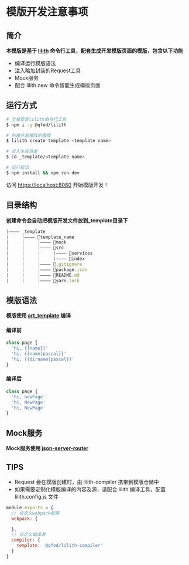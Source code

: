 # 模版开发注意事项

## 简介
**本模版是基于 [lilith](https://github.com/qfed/lilith) 命令行工具，配套生成开发模版页面的模版，包含以下功能**
  * 编译运行模版语法
  * 注入略加封装的Request工具
  * Mock服务
  * 配合 lilith new 命令智能生成模版页面

## 运行方式
```bash
# 全局安装lilith命令行工具
$ npm i -g @qfed/lilith 

# 创建开发模版的模版
$ lilith create template <template name> 

# 进入生成目录
$ cd _template/<template name>

# 运行启动
$ npm install && npm run dev
```

访问 [https://localhost:8080](https://localhost:8080) 开始模版开发！

## 目录结构
**创建命令会自动把模版开发文件放到_template目录下**
```javascript
|———— _template
|     |———— template_name
|     |     |———— mock
|     |     |———— src
|     |     |     |———— services
|     |     |     |———— index
|     |     |———— .gitignore
|     |     |———— package.json
|     |     |———— README.md
|     |     |———— yarn.lock
```

## 模版语法
**模版使用 [art_template](https://github.com/aui/art-template) 编译**

#### 编译前
```javascript
class page {
  'hi, {{name}}'
  'hi, {{name|pascal}}'
  'hi, {{dirname|pascal}}'
}
```

#### 编译后
```javascript
class page {
  'hi, newPage'
  'hi, NewPage'
  'hi, NewPage'
}
```

## Mock服务

**Mock服务使用 [json-server-router](https://github.com/advence-liz/json-server-router)**

## TIPS

* Request 会在模版创建时，由 lilith-compiler 携带到模版仓储中
* 如果需要定制化模版编译的内容及源，请配合 lilith 编译工具，配置 lilith.config.js 文件

```javascript
module.exports = {
  // 自定义webpack配置
  webpack: {

  },
  // 自定义编译源
  compiler: {
    template: '@qfed/lilith-compiler'
  }
}
```